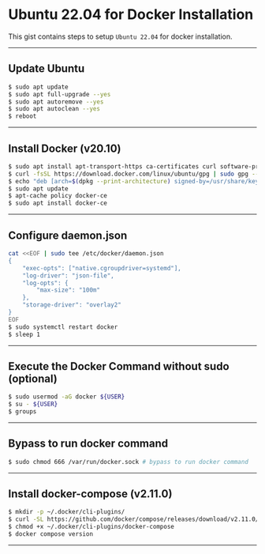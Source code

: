 # Ubuntu 22.04 for Docker Installation

This gist contains steps to setup `Ubuntu 22.04` for docker installation.

----------------------------------------------------------------------------------------------------

## Update Ubuntu

```sh
$ sudo apt update
$ sudo apt full-upgrade --yes
$ sudo apt autoremove --yes
$ sudo apt autoclean --yes
$ reboot
```
----------------------------------------------------------------------------------------------------

## Install Docker (v20.10)

```sh
$ sudo apt install apt-transport-https ca-certificates curl software-properties-common
$ curl -fsSL https://download.docker.com/linux/ubuntu/gpg | sudo gpg --dearmor -o /usr/share/keyrings/docker-archive-keyring.gpg
$ echo "deb [arch=$(dpkg --print-architecture) signed-by=/usr/share/keyrings/docker-archive-keyring.gpg] https://download.docker.com/linux/ubuntu $(lsb_release -cs) stable" | sudo tee /etc/apt/sources.list.d/docker.list > /dev/null
$ sudo apt update
$ apt-cache policy docker-ce
$ sudo apt install docker-ce
```
----------------------------------------------------------------------------------------------------

## Configure daemon.json

```sh
cat <<EOF | sudo tee /etc/docker/daemon.json
{
    "exec-opts": ["native.cgroupdriver=systemd"],
    "log-driver": "json-file",
    "log-opts": {
        "max-size": "100m"
    },
    "storage-driver": "overlay2"
}
EOF
$ sudo systemctl restart docker
$ sleep 1
```
----------------------------------------------------------------------------------------------------

## Execute the Docker Command without sudo (optional)

```sh
$ sudo usermod -aG docker ${USER}
$ su - ${USER}
$ groups
```
----------------------------------------------------------------------------------------------------

## Bypass to run docker command

```sh
$ sudo chmod 666 /var/run/docker.sock # bypass to run docker command
```
----------------------------------------------------------------------------------------------------

## Install docker-compose (v2.11.0)

```sh
$ mkdir -p ~/.docker/cli-plugins/
$ curl -SL https://github.com/docker/compose/releases/download/v2.11.0/docker-compose-linux-x86_64 -o ~/.docker/cli-plugins/docker-compose
$ chmod +x ~/.docker/cli-plugins/docker-compose
$ docker compose version
```
----------------------------------------------------------------------------------------------------


